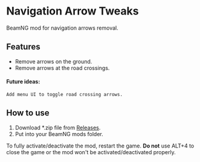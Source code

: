 
# Navigation Arrow Tweaks
BeamNG mod for navigation arrows removal.
## Features
- Remove arrows on the ground.
- Remove arrows at the road crossings.
#### Future ideas:
	Add menu UI to toggle road crossing arrows.

## How to use
1. Download *.zip file from [Releases](https://github.com/jamthehuman/navigation-arrow-tweaks/releases/ "Releases").
2. Put into your BeamNG mods folder.

To fully activate/deactivate the mod, restart the game.
**Do not** use ALT+4 to close the game or the mod won't be activated/deactivated properly.

